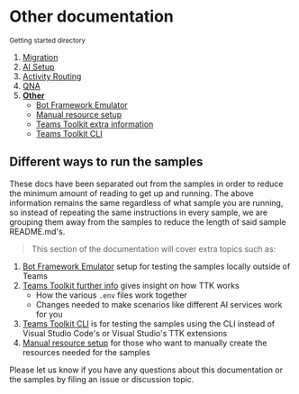 # Other documentation

<small>Getting started directory</small>

1. [Migration](./00.MIGRATION.md)
2. [AI Setup](./01.AI-SETUP.md)
3. [Activity Routing](./02.ACTIVITY-ROUTING.md)
4. [QNA](./03.QNA.md)
5. [**Other**](../OTHER/TEAMS-TOOLKIT.md)
   - [Bot Framework Emulator](./BOTFRAMEWORK-EMULATOR.md)
   - [Manual resource setup](./MANUAL-RESOURCE-SETUP.md)
   - [Teams Toolkit extra information](./TEAMS-TOOLKIT.md)
   - [Teams Toolkit CLI](./TEAMS-TOOLKIT-CLI.md)

## Different ways to run the samples

These docs have been separated out from the samples in order to reduce the minimum amount of reading to get up and running. The above information remains the same regardless of what sample you are running, so instead of repeating the same instructions in every sample, we are grouping them away from the samples to reduce the length of said sample README.md's.

> This section of the documentation will cover extra topics such as:

1. [Bot Framework Emulator](./BOTFRAMEWORK-EMULATOR.md) setup for testing the samples locally outside of Teams
1. [Teams Toolkit further info](./TEAMS-TOOLKIT.md) gives insight on how TTK works
   - How the various `.env` files work together
   - Changes needed to make scenarios like different AI services work for you
1. [Teams Toolkit CLI](./Teams-Toolkit-CLI.md) is for testing the samples using the CLI instead of Visual Studio Code's or Visual Studio's TTK extensions
1. [Manual resource setup](./MANUAL-RESOURCE-SETUP.md) for those who want to manually create the resources needed for the samples

Please let us know if you have any questions about this documentation or the samples by filing an issue or discussion topic.
